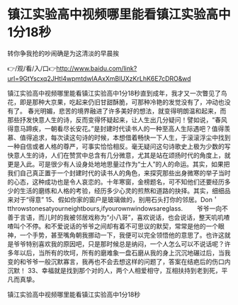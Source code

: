 # 镇江实验高中视频哪里能看镇江实验高中1分18秒
转你争我抢的吵闹确是为这清淡的早晨挨

👉/观/看/入/口👉http://www.baidu.com/link?url=9GtYscxq2JHtl4wpmtdwIAAxXmBlUXzKrLhK6E7cDRO&wd

镇江实验高中视频哪里能看镇江实验高中1分18秒直到成年，我才又一次瞥见了鸟花，即是那种大京果，吃起来仍旧甘甜酥脆，可那种冷艳的发觉没有了，冲动也没有了。
春光明媚，悲苦的境界融进了许多美好的想法，就变得明朗温和起来，而那些抒发快意人生的诗，反而变得怀疑起来，让人生出几分疑问！譬如说，“春风得意马蹄疾，一朝看尽长安花。”是封建时代读书人的一种至高人生际遇吧？值得羡慕、值得追求，每次读这句诗的时候，本想借着畅快一下人生，于滚滚浮尘中找到一种自信或者人格的尊严，可事实恰恰相反。毫无疑问这句诗歌史上极为少数的写快意人生的诗，人们在赞赏中总含有几分微意，尤其是站在颂扬时代的角度上，就更是入此。可是很少有人设身处地地思量过作为“士人”的人的命运。其实，如果把我们自己真正置于一个封建时代的读书人的角色，来探究那些出身微寒的举子当时的心态，这种成功也是令人哀恋的。十年寒窗，金榜题名，可不知他们还要经历多少的生活的磨练和人格的考验，经历多少心灵的煎熬和道路的抉择。其实，细细品来对于“得意”
	15、假如你家的窗户是玻璃做的，别用石头打你的邻居。Don＇tthrowstonesatyourneightbours,ifyourownwindowsareglass.
　　爷爷一向不善于言语，而儿时的我被邻居戏称为“小八哥”，喜欢说话，也会说话，整天叽叽喳喳叫个不停。和不爱说话的爷爷之间却有着不可思议的默契，常常是他的一个眼神，一个手势，甚至嘴角朝我挪动一下，我便可以完全领悟他的意思了。也许这就是爷爷特别喜欢我的原因吧，只是那时候总是纳闷，一个人怎么可以不说话呢？许多年以后，当所有的坎坷，所有的磨难象一盘石磨从我的身上沉沉地碾过后，当我变的和爷爷一般沉默寡言，我再也不会去想这样的问题了，答案在结疤后的伤口内沉默！
	33、幸福就是找到那个对的人，两个人相爱相守，互相扶持到老到死，平凡而真挚。

镇江实验高中视频哪里能看镇江实验高中1分18秒
